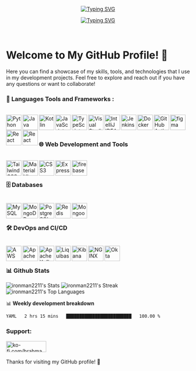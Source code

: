 
<p align="center">
 <a href="https://github/ironman2211"><img src="https://readme-typing-svg.demolab.com?font=Fira+Code&weight=900&size=26&duration=8&pause=1023&color=36BCF7FF&center=true&repeat=false&width=435&lines=Brahmananda+Behera" alt="Typing SVG" /></a>
</p>

<p align="center">
<a href="https://git.io/typing-svg"><img src="https://readme-typing-svg.demolab.com?font=Fira+Code&pause=1000&color=94C0F7&center=true&vCenter=true&random=true&width=435&height=30&lines=FullStack+web+and+app+developer;5+%2B+Years+Of+Development+Experince;Smart+India+hackathon+Winner+%F0%9F%8F%86;Expericed+UI%2FUX+Designer" alt="Typing SVG" /></a>
</p>
<br>

# Welcome to My GitHub Profile! 👋

Here you can find a showcase of my skills, tools, and technologies that I use in my development projects. Feel free to explore and reach out if you have any questions or want to collaborate!


### 🔨 Languages Tools and Frameworks :
<br>
<a href="https://www.python.org" target="_blank"><img align="left" alt="Python" height="42px" src="https://raw.githubusercontent.com/rahul-jha98/github_readme_icons/main/language_and_tools/square/python/python.svg"></a>
<a href="https://www.java.com" target="_blank"><img align="left" alt="Java" height="42px" src="https://raw.githubusercontent.com/rahul-jha98/github_readme_icons/main/language_and_tools/square/java/java.svg"></a>
<a href="https://kotlinlang.org" target="_blank"><img align="left" alt="Kotlin" height="42px" src="https://raw.githubusercontent.com/rahul-jha98/github_readme_icons/main/language_and_tools/square/kotlin/kotlin.svg"></a>
<a href="https://developer.mozilla.org/en-US/docs/Web/JavaScript" target="_blank"><img align="left" alt="JavaScript" height="42px" src="https://raw.githubusercontent.com/rahul-jha98/github_readme_icons/main/language_and_tools/square/javascript/javascript.svg"></a>
<a href="https://www.typescriptlang.org/" target="_blank"><img align="left" alt="TypeScript" height="42px" src="https://raw.githubusercontent.com/rahul-jha98/github_readme_icons/main/language_and_tools/square/typescript/typescript.svg"></a>
<a href="https://code.visualstudio.com/" target="_blank"><img align="left" src="https://github.com/user-attachments/assets/c1b7a725-e171-4c5d-961e-01db275e63a4" alt="Visual Studio Code" height='42px'/></a>
<a href="https://www.jetbrains.com/idea/" target="_blank"><img align="left" src="https://github.com/user-attachments/assets/96e0a6b4-dcfd-4df7-a0f6-32ea541493f0" alt="IntelliJ IDEA" height='42px'/></a>
<a href="https://www.jenkins.io/" target="_blank"><img align="left" src="https://github.com/user-attachments/assets/e99a0f63-a3de-4499-8e54-0f5edcdbd06c" alt="Jenkins" height='42px'/></a>
<a href="https://www.docker.com/" target="_blank"><img align="left" src="https://github.com/user-attachments/assets/12023857-3e33-4a62-9ac3-0f4da48f9fb1" alt="Docker" height='42px'/></a>
<a href="https://github.com/features/actions" target="_blank"><img align="left" src="https://github.com/user-attachments/assets/02eba692-7950-4774-bbd2-36cde6c6b13c" alt="GitHub Actions" height='42px'/></a>
<a href="https://www.figma.com/" target="_blank"><img align="left" src="https://raw.githubusercontent.com/rahul-jha98/github_readme_icons/main/language_and_tools/square/figma/figma.svg" alt="figma" height='42px'/>
<a href="https://reactjs.org/" target="_blank"><img align="left" alt="React" height="42px" src="https://raw.githubusercontent.com/rahul-jha98/github_readme_icons/main/language_and_tools/square/react/react.svg"></a>
<a href="https://reactjs.org/" target="_blank"><img align="left" alt="React" height="42px" src="https://github.com/user-attachments/assets/100cda0d-ef15-4830-99e1-f23dd07b4412"></a>

<br><br>


### 🌐 Web Development and Tools
<br>
<a href="https://tailwindcss.com/" target="_blank"><img align="left" src="https://github.com/user-attachments/assets/abd3a40b-e705-4323-97d4-dc6ffde0efb8" alt="Tailwind CSS" height='42px'/></a>
<a href="https://mui.com/" target="_blank"><img align="left" src="https://github.com/user-attachments/assets/ae3f6a04-de29-4166-a0a9-82b49e469516" alt="Material UI" height='42px'/></a>
<a href="https://developer.mozilla.org/en-US/docs/Web/CSS" target="_blank"><img align="left" src="https://github.com/user-attachments/assets/84207363-fc78-43f5-84ea-ef4ac88ddeea" alt="CSS3" height='42px'/></a>
<a href="https://expressjs.com/" target="_blank"><img align="left" src="https://github.com/user-attachments/assets/6144cfda-6a92-460f-a854-d1d4e5c66115" alt="Express" height='42px'/></a>
<a href="https://firebase.google.com/" target="_blank"><img align="left" src="https://raw.githubusercontent.com/rahul-jha98/github_readme_icons/main/language_and_tools/square/firebase/firebase.svg" alt="firebase" height="42px"/></a>
<br><br>


### 🗄️ Databases
<br>
<a href="https://www.mysql.com/" target="_blank"><img align="left" src="https://github.com/user-attachments/assets/c48d9166-4035-4026-b525-9544f6a8b1a9" alt="MySQL" height='42px'/></a>
<a href="https://www.mongodb.com/" target="_blank"><img align="left" src="https://github.com/user-attachments/assets/1ae12916-0fc2-4002-99b6-f3e56a451f6a" alt="MongoDB" height='42px'/></a>
<a href="https://www.postgresql.org/" target="_blank"><img align="left" src="https://github.com/user-attachments/assets/6428b1df-d5ba-4e8e-a1b3-5793e6a7b1fc" alt="PostgreSQL" height='42px'/></a>
<a href="https://redis.io/" target="_blank"><img align="left" src="https://github.com/user-attachments/assets/dc650b0b-f8dd-47a0-856e-dd6d81ebf75f" alt="Redis" height='42px'/></a>
<a href="https://mongoosejs.com/" target="_blank"><img align="left" src="https://github.com/user-attachments/assets/f6efc555-cdd7-4b61-996e-6157d05088bf" alt="Mongoose" height='42px'/></a>
<br><br>


### 🛠️ DevOps and CI/CD
<br>
<a href="https://aws.amazon.com/" target="_blank"><img align="left" src="https://github.com/user-attachments/assets/eba105f4-840c-443c-9b0a-b7a83e685a3c" alt="AWS" height='42px'/></a>
<a href="https://www.apache.org/" target="_blank"><img align="left" src="https://github.com/user-attachments/assets/907b42b9-a76e-43f6-9509-76d29afbb2ef" alt="Apache" height='42px'/></a>
<a href="https://kafka.apache.org/" target="_blank"><img align="left" src="https://github.com/user-attachments/assets/18ff6795-c062-43d5-b3a1-1b2e31fa1322" alt="Apache Kafka" height='42px'/></a>
<a href="https://www.liquibase.org/" target="_blank"><img align="left" src="https://github.com/user-attachments/assets/62f604bf-a610-4c8a-a64c-8aeae02b67ea" alt="Liquibase" height='42px'/></a>
<a href="https://www.elastic.co/kibana" target="_blank"><img align="left" src="https://github.com/user-attachments/assets/a1b24225-e016-4257-91f0-f51d8eaa2400" alt="Kibana" height='42px'/></a>
<a href="https://www.nginx.com/" target="_blank"><img align="left" src="https://github.com/user-attachments/assets/9813b2d7-6551-4414-bf53-70f4347b8bba" alt="NGINX" height='42px'/></a>
<a href="https://www.okta.com/" target="_blank"><img align="left" src="https://github.com/user-attachments/assets/84f608cb-e30c-46a1-9107-3462def9ba4c" alt="Okta" height='42px'/></a>
<br><br>




### 📊 Github Stats

![ironman2211's Stats](https://github-readme-stats.vercel.app/api?username=ironman2211&theme=tokyonight&show_icons=true&hide_border=true&count_private=true)
![ironman2211's Streak](https://github-readme-streak-stats.herokuapp.com/?user=ironman2211&theme=tokyonight&hide_border=true)
![ironman2211's Top Languages](https://github-readme-stats.vercel.app/api/top-langs/?username=ironman2211&theme=tokyonight&show_icons=true&hide_border=true&layout=compact)
<br>

📊 **Weekly development breakdown**
<!--START_SECTION:waka-->

```txt
YAML   2 hrs 15 mins   █████████████████████████   100.00 %
```

<!--END_SECTION:waka-->
            
<h3 align="left">Support:</h3>
<p><a href="https://ko-fi.com/ko-fi.com/brahma"> <img align="left" src="https://cdn.ko-fi.com/cdn/kofi3.png?v=3" height="30" width="110" alt="ko-fi.com/brahma" /></a></p><br><br>

Thanks for visiting my GitHub profile! 🚀
